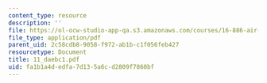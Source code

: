```yaml
---
content_type: resource
description: ''
file: https://ol-ocw-studio-app-qa.s3.amazonaws.com/courses/16-886-air-transportation-systems-architecting-spring-2004/fa1b1a4dedfa7d135a6cd2809f7860bf_11_daebc1.pdf
file_type: application/pdf
parent_uid: 2c58cdb8-9058-f972-ab1b-c1f056feb427
resourcetype: Document
title: 11_daebc1.pdf
uid: fa1b1a4d-edfa-7d13-5a6c-d2809f7860bf
---
```

